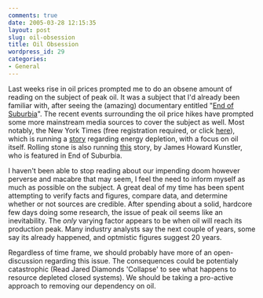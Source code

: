 ```yaml
---
comments: true
date: 2005-03-28 12:15:35
layout: post
slug: oil-obsession
title: Oil Obsession
wordpress_id: 29
categories:
- General
---
```


Last weeks rise in oil prices prompted me  to do an obsene amount of reading on the subject of peak oil. It was a subject that I'd already been familiar with, after seeing the (amazing) documentary entitled "[End of Suburbia](http://www.endofsuburbia.com/)".  The recent events surrounding the oil price hikes have prompted some more mainstream media sources to cover the subject as well. Most notably, the New York Times (free registration required, or click [here](http://www.bugmenot.com/view.php?url=http://www.nytimes.com%2F)), which is running a [story](
http://www.nytimes.com/2005/03/25/opinion/25deffeyes.html?th&emc=th&oref=login) regarding energy depletion, with a focus on oil itself. Rolling stone is also running [this](http://www.rollingstone.com/news/story/_/id/7203633?pageid=rs.NewsArchive&pageregion=mainRegion&rnd=1111685363695&has-player=unknown) story, by James Howard Kunstler, who is featured in End of Suburbia.




I haven't been able to stop reading about our impending doom however perverse and macabre that may seem, I feel the need to inform myself as much as possible on the subject. A great deal of my time has been spent attempting to verify facts and figures, compare data, and determine whether or not sources are credible. After spending about a solid, hardcore few days doing some research, the issue of peak oil seems like an inevitability. The _only_ varying factor appears to be when oil will reach its production peak. Many industry analysts say the next couple of years, some say its already happened, and optmistic figures suggest 20 years.




Regardless of time frame, we should probably have more of an open-discussion regarding this issue. The consequences could be potentialy catastrophic (Read Jared Diamonds 'Collapse' to see what happens to resource depleted closed systems). We should be taking a pro-active approach to removing our dependency on oil.
